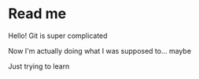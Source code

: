 # Read me

Hello! Git is super complicated



Now I'm actually doing what I was supposed to... maybe


Just trying to learn
